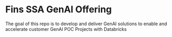 # Fins SSA GenAI Offering

The goal of this repo is to develop and deliver GenAI solutions to enable and accelerate customer GenAI POC Projects with Databricks

